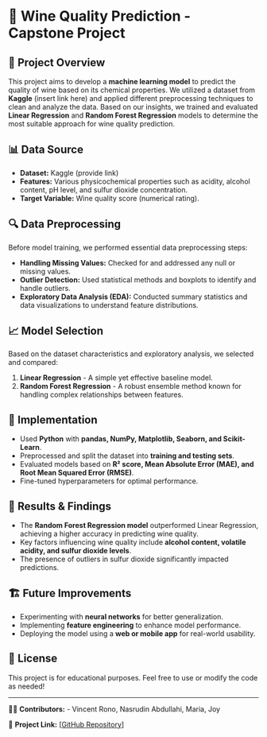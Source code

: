 # 🍷 Wine Quality Prediction - Capstone Project

## 📌 Project Overview
This project aims to develop a **machine learning model** to predict the quality of wine based on its chemical properties. We utilized a dataset from **Kaggle** (insert link here) and applied different preprocessing techniques to clean and analyze the data. Based on our insights, we trained and evaluated **Linear Regression** and **Random Forest Regression** models to determine the most suitable approach for wine quality prediction.

## 📊 Data Source
- **Dataset:** Kaggle (provide link)
- **Features:** Various physicochemical properties such as acidity, alcohol content, pH level, and sulfur dioxide concentration.
- **Target Variable:** Wine quality score (numerical rating).

## 🔍 Data Preprocessing
Before model training, we performed essential data preprocessing steps:
- **Handling Missing Values:** Checked for and addressed any null or missing values.
- **Outlier Detection:** Used statistical methods and boxplots to identify and handle outliers.
- **Exploratory Data Analysis (EDA):** Conducted summary statistics and data visualizations to understand feature distributions.

## 📈 Model Selection
Based on the dataset characteristics and exploratory analysis, we selected and compared:
1. **Linear Regression** - A simple yet effective baseline model.
2. **Random Forest Regression** - A robust ensemble method known for handling complex relationships between features.

## 🚀 Implementation
- Used **Python** with **pandas, NumPy, Matplotlib, Seaborn, and Scikit-Learn**.
- Preprocessed and split the dataset into **training and testing sets**.
- Evaluated models based on **R² score, Mean Absolute Error (MAE), and Root Mean Squared Error (RMSE)**.
- Fine-tuned hyperparameters for optimal performance.

## 📌 Results & Findings
- The **Random Forest Regression model** outperformed Linear Regression, achieving a higher accuracy in predicting wine quality.
- Key factors influencing wine quality include **alcohol content, volatile acidity, and sulfur dioxide levels**.
- The presence of outliers in sulfur dioxide significantly impacted predictions.

## 🏗️ Future Improvements
- Experimenting with **neural networks** for better generalization.
- Implementing **feature engineering** to enhance model performance.
- Deploying the model using a **web or mobile app** for real-world usability.


## 📜 License
This project is for educational purposes. Feel free to use or modify the code as needed!

---

👨‍💻 **Contributors:** - Vincent Rono, Nasrudin Abdullahi, Maria, Joy

🔗 **Project Link:** [[GitHub Repository](https://github.com/NasrudinAbdullahi/Wine-Quality-Prediction)]

